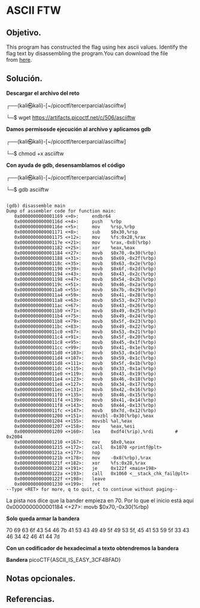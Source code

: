 # ASCII FTW

## Objetivo.

This program has constructed the flag using hex ascii values. Identify the flag text by disassembling the program.You can download the file from [here](https://artifacts.picoctf.net/c/506/asciiftw).

## Solución.

**Descargar el archivo del reto**

┌──(kali㉿kali)-[~/picoctf/tercerparcial/asciiftw]

└─$ wget https://artifacts.picoctf.net/c/506/asciiftw

**Damos permisosde ejecución al archivo y aplicamos gdb**

┌──(kali㉿kali)-[~/picoctf/tercerparcial/asciiftw]

└─$ chmod +x asciiftw

**Con ayuda de gdb, desensamblamos el código**

┌──(kali㉿kali)-[~/picoctf/tercerparcial/asciiftw]

└─$ gdb asciiftw

```

(gdb) disassemble main
Dump of assembler code for function main:
   0x0000000000001169 <+0>:     endbr64 
   0x000000000000116d <+4>:     push   %rbp
   0x000000000000116e <+5>:     mov    %rsp,%rbp
   0x0000000000001171 <+8>:     sub    $0x30,%rsp
   0x0000000000001175 <+12>:    mov    %fs:0x28,%rax
   0x000000000000117e <+21>:    mov    %rax,-0x8(%rbp)
   0x0000000000001182 <+25>:    xor    %eax,%eax
   0x0000000000001184 <+27>:    movb   $0x70,-0x30(%rbp)
   0x0000000000001188 <+31>:    movb   $0x69,-0x2f(%rbp)
   0x000000000000118c <+35>:    movb   $0x63,-0x2e(%rbp)
   0x0000000000001190 <+39>:    movb   $0x6f,-0x2d(%rbp)
   0x0000000000001194 <+43>:    movb   $0x43,-0x2c(%rbp)
   0x0000000000001198 <+47>:    movb   $0x54,-0x2b(%rbp)
   0x000000000000119c <+51>:    movb   $0x46,-0x2a(%rbp)
   0x00000000000011a0 <+55>:    movb   $0x7b,-0x29(%rbp)
   0x00000000000011a4 <+59>:    movb   $0x41,-0x28(%rbp)
   0x00000000000011a8 <+63>:    movb   $0x53,-0x27(%rbp)
   0x00000000000011ac <+67>:    movb   $0x43,-0x26(%rbp)
   0x00000000000011b0 <+71>:    movb   $0x49,-0x25(%rbp)
   0x00000000000011b4 <+75>:    movb   $0x49,-0x24(%rbp)
   0x00000000000011b8 <+79>:    movb   $0x5f,-0x23(%rbp)
   0x00000000000011bc <+83>:    movb   $0x49,-0x22(%rbp)
   0x00000000000011c0 <+87>:    movb   $0x53,-0x21(%rbp)
   0x00000000000011c4 <+91>:    movb   $0x5f,-0x20(%rbp)
   0x00000000000011c8 <+95>:    movb   $0x45,-0x1f(%rbp)
   0x00000000000011cc <+99>:    movb   $0x41,-0x1e(%rbp)
   0x00000000000011d0 <+103>:   movb   $0x53,-0x1d(%rbp)
   0x00000000000011d4 <+107>:   movb   $0x59,-0x1c(%rbp)
   0x00000000000011d8 <+111>:   movb   $0x5f,-0x1b(%rbp)
   0x00000000000011dc <+115>:   movb   $0x33,-0x1a(%rbp)
   0x00000000000011e0 <+119>:   movb   $0x43,-0x19(%rbp)
   0x00000000000011e4 <+123>:   movb   $0x46,-0x18(%rbp)
   0x00000000000011e8 <+127>:   movb   $0x34,-0x17(%rbp)
   0x00000000000011ec <+131>:   movb   $0x42,-0x16(%rbp)
   0x00000000000011f0 <+135>:   movb   $0x46,-0x15(%rbp)
   0x00000000000011f4 <+139>:   movb   $0x41,-0x14(%rbp)
   0x00000000000011f8 <+143>:   movb   $0x44,-0x13(%rbp)
   0x00000000000011fc <+147>:   movb   $0x7d,-0x12(%rbp)
   0x0000000000001200 <+151>:   movzbl -0x30(%rbp),%eax
   0x0000000000001204 <+155>:   movsbl %al,%eax
   0x0000000000001207 <+158>:   mov    %eax,%esi
   0x0000000000001209 <+160>:   lea    0xdf4(%rip),%rdi        # 0x2004
   0x0000000000001210 <+167>:   mov    $0x0,%eax
   0x0000000000001215 <+172>:   call   0x1070 <printf@plt>
   0x000000000000121a <+177>:   nop
   0x000000000000121b <+178>:   mov    -0x8(%rbp),%rax
   0x000000000000121f <+182>:   xor    %fs:0x28,%rax
   0x0000000000001228 <+191>:   je     0x122f <main+198>
   0x000000000000122a <+193>:   call   0x1060 <__stack_chk_fail@plt>
   0x000000000000122f <+198>:   leave  
   0x0000000000001230 <+199>:   ret 
--Type <RET> for more, q to quit, c to continue without paging--
```

La pista nos dice que la bander empieza en 70. Por lo que el inicio está aquí
0x0000000000001184 <+27>:    movb   $0x70,-0x30(%rbp)

**Solo queda armar la bandera**

70 69 63 6f 43 54 46 7b 41 53 43 49 49 5f 49 53 5f, 45 41 53 59 5f 33 43 46 34 42 46 41 44 7d

**Con un codificador de hexadecimal a texto obtendremos la bandera**

**Bandera** picoCTF{ASCII_IS_EASY_3CF4BFAD}

## Notas opcionales.

## Referencias.
